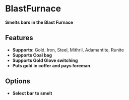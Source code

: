 # BlastFurnace

**Smelts bars in the Blast Furnace**

## Features

- **Supports:** Gold, Iron, Steel, Mithril, Adamantite, Runite
- **Supports Coal bag**
- **Supports Gold Glove switching**
- **Puts gold in coffer and pays foreman**

## Options

- **Select bar to smelt**
